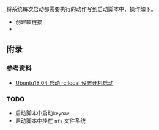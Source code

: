 将系统每次启动都需要执行的动作写到启动脚本中，操作如下。



*  创建软链接
* 



## 附录

### 参考资料

* [Ubuntu18.04 启动 rc.local 设置开机启动](https://www.cnblogs.com/digdeep/p/9760025.html)

### TODO

* 启动脚本中启动`keynav`
* 启动脚本中挂在 `nfs` 文件系统





